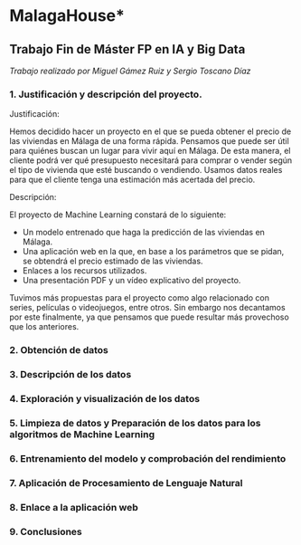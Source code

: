 # MalagaHouse*

## Trabajo Fin de Máster FP en IA y Big Data

*Trabajo realizado por Miguel Gámez Ruiz y Sergio Toscano Díaz*

### 1. Justificación y descripción del proyecto.

Justificación:

Hemos decidido hacer un proyecto en el que se pueda obtener el precio de las viviendas en Málaga de una forma rápida. Pensamos que puede ser útil para quiénes buscan un lugar para vivir aquí en Málaga. 
De esta manera, el cliente podrá ver qué presupuesto necesitará para comprar o vender según el tipo de vivienda que esté buscando o vendiendo. 
Usamos datos reales para que el cliente tenga una estimación más acertada del precio.

Descripción:

El proyecto de Machine Learning constará de lo siguiente:

- Un modelo entrenado que haga la predicción de las viviendas en Málaga.
- Una aplicación web en la que, en base a los parámetros que se pidan, se obtendrá el precio estimado de las viviendas.
- Enlaces a los recursos utilizados.
- Una presentación PDF y un vídeo explicativo del proyecto.

Tuvimos más propuestas para el proyecto como algo relacionado con series, películas o videojuegos, entre otros. Sin embargo nos decantamos por este finalmente, ya que pensamos que puede resultar más provechoso que los anteriores.

### 2. Obtención de datos
### 3. Descripción de los datos
### 4. Exploración y visualización de los datos
### 5. Limpieza de datos y Preparación de los datos para los algoritmos de Machine Learning
### 6. Entrenamiento del modelo y comprobación del rendimiento
### 7. Aplicación de Procesamiento de Lenguaje Natural
### 8. Enlace a la aplicación web
### 9. Conclusiones
